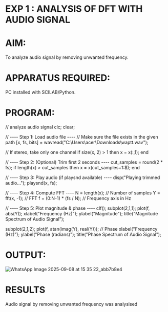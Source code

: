 # EXP 1 :  ANALYSIS OF DFT WITH AUDIO SIGNAL

# AIM: 
 To analyze audio signal by removing unwanted frequency. 

# APPARATUS REQUIRED: 
   PC installed with SCILAB/Python. 

# PROGRAM: 
// analyze audio signal
clc; clear;

// ---- Step 1: Load audio file ----
// Make sure the file exists in the given path
[x, fs, bits] = wavread("C:\Users\acer\Downloads\waptt.wav");

// If stereo, take only one channel
if size(x, 2) > 1 then
    x = x(:,1);
end

// ---- Step 2: (Optional) Trim first 2 seconds ----
cut_samples = round(2 * fs);
if length(x) > cut_samples then
    x = x(cut_samples+1:$);
end

// ---- Step 3: Play audio (if playsnd available) ----
disp("Playing trimmed audio...");
playsnd(x, fs);

// ---- Step 4: Compute FFT ----
N = length(x);             // Number of samples
Y = fft(x, -1);            // FFT
f = (0:N-1) * (fs / N);    // Frequency axis in Hz

// ---- Step 5: Plot magnitude & phase ----
clf();
subplot(2,1,1);
plot(f, abs(Y));
xlabel("Frequency (Hz)");
ylabel("Magnitude");
title("Magnitude Spectrum of Audio Signal");

subplot(2,1,2);
plot(f, atan(imag(Y), real(Y)));  // Phase
xlabel("Frequency (Hz)");
ylabel("Phase (radians)");
title("Phase Spectrum of Audio Signal");
# OUTPUT: 
![WhatsApp Image 2025-09-08 at 15 35 22_abb7b8e4](https://github.com/user-attachments/assets/e253ba58-a179-4761-b2c3-3c540cb71314)


# RESULTS
Audio signal by removing unwanted frequency was analysised
